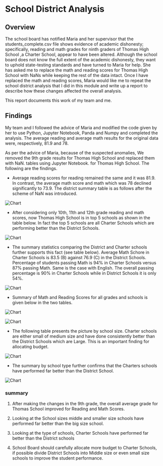 # School District Analysis

## Overview

The school board has notified Maria and her supervisor that the students_complete.csv file shows evidence of academic dishonesty; specifically, reading and math grades for ninth graders of Thomas High School ,a Charter School,  appear to have been altered. Although the school board does not know the full extent of the academic dishonesty, they want to uphold state-testing standards and have turned to Maria for help. She has asked me to replace the math and reading scores for Thomas High School with NaNs while keeping the rest of the data intact. Once I have replaced the math and reading scores, Maria would like me to repeat the school district analysis that I did in this module and write up a report to describe how these changes affected the overall analysis.

This report documents this work of my team and me.

## Findings

My team and I followed the advice of Maria and modified the code given by her to use Python, Jupyter Notebook, Panda and Numpy and completed the analysis. The average reading and average math results for the original data were, respectively, 81.9 and 78.

As per the advice of Maria, because of the suspected anomalies, We removed the 9th grade results for Thomas High School and replaced them with NaN. tables using Jupyter Notebook. for Thomas High School. The following are the findings.

* Average reading scores for reading remained the same and it was 81.9. In contrast, the average math score  and math which was 78 declined significantly to 73.9. The district summary table is as follows after the scheme of NaN was introduced.

![Chart](https://i.imgur.com/G8GNhn4.png)

* After considering only 10th, 11th and 12th grade reading and math scores, now Thomas High School is in top 5 schools as shown in the table below. In fact the top 5 schools are all Charter Schools which are performing better than the District Schools.

![Chart](https://i.imgur.com/rrqD74x.png)

* The summary statistics comparing the District and Charter schools further supports this fact (see table below). Average Math Schore in Charter Schools is 83.5 (B) against 76.9 (C) in the District Schools. Percentage of students passing Math is 94% in Charter Schools versus 87% passing Math. Same is the case with English. The overall passing percentage is 90% in Charter Schools while in District Schools it is only 54%.

![Chart](https://i.imgur.com/qw6tXzQ.png)

* Summary of Math and Reading Scores for all grades and schools is given below in the two tables.

![Chart](https://i.imgur.com/YAYv1Y8.png)

![Chart](https://i.imgur.com/GOEuMUc.png)

* The following table presents the picture by school size. Charter schools are either small of medium size and have done consistently better than the District Schools which are Large. This is an important finding for allocating budget.

![Chart](https://i.imgur.com/35wcwcc.png)

* The summary by school type further confirms that the Charters schools have performed far better than the District School.

![Chart](https://i.imgur.com/simbj2S.png)

### summary

1. After making the changes in the 9th grade, the overall average grade for Thomas School improved for Reading and Math Scores.

2. Looking at the School sizes middle and smaller size schools have performed far better than the big size school.

3. Looking at the type of schools, Charter Schools have performed far better than the District schools

4. School Board should carefully allocate more budget to Charter Schools, if possible divide District Schools into Middle size or even small size schools to improve the student performance.
